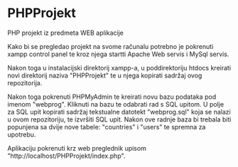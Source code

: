 # PHPProjekt
PHP projekt iz predmeta WEB aplikacije

Kako bi se pregledao projekt na svome računalu potrebno je pokrenuti xampp control panel te kroz njega startti Apache Web servis i MySql servis.

Nakon toga u instalacijski direktorij xampp-a, u poddirektoriju htdocs kreirati novi direktorij naziva "PHPProjekt" te u njega kopirati sadržaj ovog repozitorija.

Nakon toga pokrenuti PHPMyAdmin te kreirati novu bazu podataka pod imenom "webprog".
Kliknuti na bazu te odabrati rad s SQL upitom.
U polje za SQL upit kopirati sadržaj tekstualne datotekt "webprog.sql" koja se nalazi u ovom repozitoriju, te izvršiti SQL upit.
Nakon ove radnje baza bi trebala biti popunjena sa dvije nove tabele: "countries" i "users" te spremna za upotrebu.

Aplikaciju pokrenuti krz web preglednik upisom "http://localhost/PHPProjekt/index.php".
